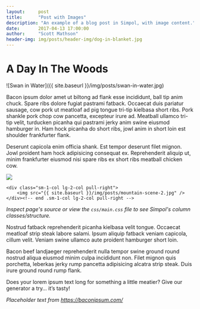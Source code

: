 ```yaml
---
layout:     post
title:      "Post with Images"
description: "An example of a blog post in Simpol, with image content."
date:       2017-04-13 17:00:00
author:     "Scott Mathson"
header-img: img/posts/header-img/dog-in-blanket.jpg
---
```

# A Day In The Woods

![Swan in Water]({{ site.baseurl }}/img/posts/swan-in-water.jpg)

Bacon ipsum dolor amet ut biltong ad flank esse incididunt, ball tip anim chuck. Spare ribs dolore fugiat pastrami fatback. Occaecat duis pariatur sausage, cow pork ut meatloaf ad pig tongue tri-tip kielbasa short ribs. Pork shankle pork chop cow pancetta, excepteur irure ad. Meatball ullamco tri-tip velit, turducken picanha qui pastrami jerky anim swine eiusmod hamburger in. Ham hock picanha do short ribs, jowl anim in short loin est shoulder frankfurter flank.

Deserunt capicola enim officia shank. Est tempor deserunt filet mignon. Jowl proident ham hock adipisicing consequat ex. Reprehenderit aliquip ut, minim frankfurter eiusmod nisi spare ribs ex short ribs meatball chicken cow.

<div class="inner-wrapper">
	<div class="sm-1-col lg-2-col pull-left">
		<img src="{{ site.baseurl }}/img/posts/mountain-scene-1.jpg" />
	</div><!-- end .sm-1-col lg-2-col pull-left -->

	<div class="sm-1-col lg-2-col pull-right">
		<img src="{{ site.baseurl }}/img/posts/mountain-scene-2.jpg" />
	</div><!-- end .sm-1-col lg-2-col pull-right -->
</div>

_Inspect page's source or view the `css/main.css` file to see Simpol's column classes/structure._

Nostrud fatback reprehenderit picanha kielbasa velit tongue. Occaecat meatloaf strip steak labore salami. Ipsum aliquip fatback veniam capicola, cillum velit. Veniam swine ullamco aute proident hamburger short loin.

Bacon beef landjaeger reprehenderit nulla tempor swine ground round nostrud aliqua eiusmod minim culpa incididunt non. Filet mignon quis porchetta, leberkas jerky rump pancetta adipisicing alcatra strip steak. Duis irure ground round rump flank.

Does your lorem ipsum text long for something a little meatier? Give our generator a try… it’s tasty!

_Placeholder text from <https://baconipsum.com/>_
